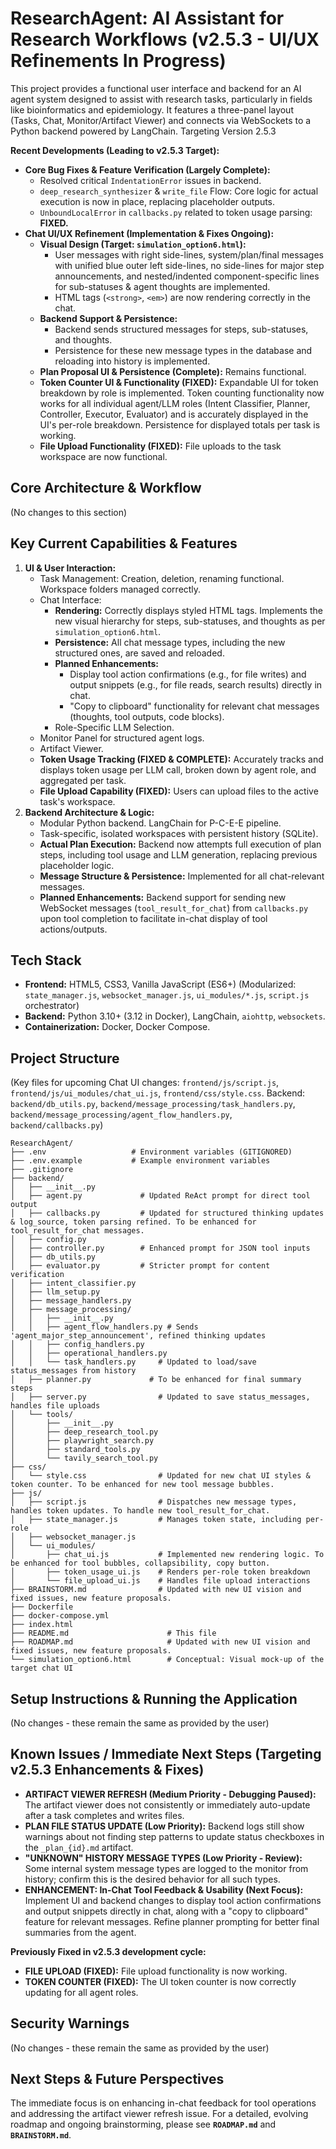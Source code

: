 # ResearchAgent: AI Assistant for Research Workflows (v2.5.3 - UI/UX Refinements In Progress)

This project provides a functional user interface and backend for an AI agent system designed to assist with research tasks, particularly in fields like bioinformatics and epidemiology. It features a three-panel layout (Tasks, Chat, Monitor/Artifact Viewer) and connects via WebSockets to a Python backend powered by LangChain.
Targeting Version 2.5.3

**Recent Developments (Leading to v2.5.3 Target):**

-   **Core Bug Fixes & Feature Verification (Largely Complete):**
    -   Resolved critical `IndentationError` issues in backend.
    -   `deep_research_synthesizer` & `write_file` Flow: Core logic for actual execution is now in place, replacing placeholder outputs.
    -   `UnboundLocalError` in `callbacks.py` related to token usage parsing: **FIXED.**
-   **Chat UI/UX Refinement (Implementation & Fixes Ongoing):**
    -   **Visual Design (Target: `simulation_option6.html`):**
        -   User messages with right side-lines, system/plan/final messages with unified blue outer left side-lines, no side-lines for major step announcements, and nested/indented component-specific lines for sub-statuses & agent thoughts are implemented.
        -   HTML tags (`<strong>`, `<em>`) are now rendering correctly in the chat.
    -   **Backend Support & Persistence:**
        -   Backend sends structured messages for steps, sub-statuses, and thoughts.
        -   Persistence for these new message types in the database and reloading into history is implemented.
    -   **Plan Proposal UI & Persistence (Complete):** Remains functional.
    -   **Token Counter UI & Functionality (FIXED):** Expandable UI for token breakdown by role is implemented. Token counting functionality now works for all individual agent/LLM roles (Intent Classifier, Planner, Controller, Executor, Evaluator) and is accurately displayed in the UI's per-role breakdown. Persistence for displayed totals per task is working.
    -   **File Upload Functionality (FIXED):** File uploads to the task workspace are now functional.

## Core Architecture & Workflow

(No changes to this section)

## Key Current Capabilities & Features

1.  **UI & User Interaction:**
    -   Task Management: Creation, deletion, renaming functional. Workspace folders managed correctly.
    -   Chat Interface:
        -   **Rendering:** Correctly displays styled HTML tags. Implements the new visual hierarchy for steps, sub-statuses, and thoughts as per `simulation_option6.html`.
        -   **Persistence:** All chat message types, including the new structured ones, are saved and reloaded.
        -   **Planned Enhancements:**
            -   Display tool action confirmations (e.g., for file writes) and output snippets (e.g., for file reads, search results) directly in chat.
            -   "Copy to clipboard" functionality for relevant chat messages (thoughts, tool outputs, code blocks).
        -   Role-Specific LLM Selection.
    -   Monitor Panel for structured agent logs.
    -   Artifact Viewer.
    -   **Token Usage Tracking (FIXED & COMPLETE):** Accurately tracks and displays token usage per LLM call, broken down by agent role, and aggregated per task.
    -   **File Upload Capability (FIXED):** Users can upload files to the active task's workspace.
2.  **Backend Architecture & Logic:**
    -   Modular Python backend. LangChain for P-C-E-E pipeline.
    -   Task-specific, isolated workspaces with persistent history (SQLite).
    -   **Actual Plan Execution:** Backend now attempts full execution of plan steps, including tool usage and LLM generation, replacing previous placeholder logic.
    -   **Message Structure & Persistence:** Implemented for all chat-relevant messages.
    -   **Planned Enhancements:** Backend support for sending new WebSocket messages (`tool_result_for_chat`) from `callbacks.py` upon tool completion to facilitate in-chat display of tool actions/outputs.

## Tech Stack

-   **Frontend:** HTML5, CSS3, Vanilla JavaScript (ES6+) (Modularized: `state_manager.js`, `websocket_manager.js`, `ui_modules/*.js`, `script.js` orchestrator)
-   **Backend:** Python 3.10+ (3.12 in Docker), LangChain, `aiohttp`, `websockets`.
-   **Containerization:** Docker, Docker Compose.

## Project Structure

(Key files for upcoming Chat UI changes: `frontend/js/script.js`, `frontend/js/ui_modules/chat_ui.js`, `frontend/css/style.css`. Backend: `backend/db_utils.py`, `backend/message_processing/task_handlers.py`, `backend/message_processing/agent_flow_handlers.py`, `backend/callbacks.py`)


```
ResearchAgent/
├── .env                   # Environment variables (GITIGNORED)
├── .env.example           # Example environment variables
├── .gitignore
├── backend/
│   ├── __init__.py
│   ├── agent.py             # Updated ReAct prompt for direct tool output
│   ├── callbacks.py         # Updated for structured thinking updates & log_source, token parsing refined. To be enhanced for tool_result_for_chat messages.
│   ├── config.py
│   ├── controller.py        # Enhanced prompt for JSON tool inputs
│   ├── db_utils.py
│   ├── evaluator.py         # Stricter prompt for content verification
│   ├── intent_classifier.py
│   ├── llm_setup.py
│   ├── message_handlers.py
│   ├── message_processing/
│   │   ├── __init__.py
│   │   ├── agent_flow_handlers.py # Sends 'agent_major_step_announcement', refined thinking updates
│   │   ├── config_handlers.py
│   │   ├── operational_handlers.py
│   │   └── task_handlers.py     # Updated to load/save status_messages from history
│   ├── planner.py             # To be enhanced for final summary steps
│   ├── server.py                # Updated to save status_messages, handles file uploads
│   └── tools/
│       ├── __init__.py
│       ├── deep_research_tool.py
│       ├── playwright_search.py
│       ├── standard_tools.py
│       └── tavily_search_tool.py
├── css/
│   └── style.css                # Updated for new chat UI styles & token counter. To be enhanced for new tool message bubbles.
├── js/
│   ├── script.js                # Dispatches new message types, handles token updates. To handle new tool_result_for_chat.
│   ├── state_manager.js         # Manages token state, including per-role
│   ├── websocket_manager.js
│   └── ui_modules/
│       ├── chat_ui.js           # Implemented new rendering logic. To be enhanced for tool bubbles, collapsibility, copy button.
│       ├── token_usage_ui.js    # Renders per-role token breakdown
│       └── file_upload_ui.js    # Handles file upload interactions
├── BRAINSTORM.md                # Updated with new UI vision and fixed issues, new feature proposals.
├── Dockerfile
├── docker-compose.yml
├── index.html
├── README.md                      # This file
├── ROADMAP.md                     # Updated with new UI vision and fixed issues, new feature proposals.
└── simulation_option6.html        # Conceptual: Visual mock-up of the target chat UI
```

## Setup Instructions & Running the Application

(No changes - these remain the same as provided by the user)

## Known Issues / Immediate Next Steps (Targeting v2.5.3 Enhancements & Fixes)

-   **ARTIFACT VIEWER REFRESH (Medium Priority - Debugging Paused):** The artifact viewer does not consistently or immediately auto-update after a task completes and writes files.
-   **PLAN FILE STATUS UPDATE (Low Priority):** Backend logs still show warnings about not finding step patterns to update status checkboxes in the `_plan_{id}.md` artifact.
-   **"UNKNOWN" HISTORY MESSAGE TYPES (Low Priority - Review):** Some internal system message types are logged to the monitor from history; confirm this is the desired behavior for all such types.
-   **ENHANCEMENT: In-Chat Tool Feedback & Usability (Next Focus):** Implement UI and backend changes to display tool action confirmations and output snippets directly in chat, along with a "copy to clipboard" feature for relevant messages. Refine planner prompting for better final summaries from the agent.

**Previously Fixed in v2.5.3 development cycle:**
-   **FILE UPLOAD (FIXED):** File upload functionality is now working.
-   **TOKEN COUNTER (FIXED):** The UI token counter is now correctly updating for all agent roles.

## Security Warnings

(No changes - these remain the same as provided by the user)

## Next Steps & Future Perspectives

The immediate focus is on enhancing in-chat feedback for tool operations and addressing the artifact viewer refresh issue.
For a detailed, evolving roadmap and ongoing brainstorming, please see **`ROADMAP.md`** and **`BRAINSTORM.md`**.
